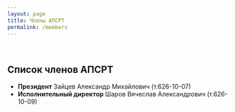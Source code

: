 ```yaml
---
layout: page
title: Члены АПСРТ
permalink: /members
---
```


&nbsp;

## Список членов АПСРТ

* **Президент** Зайцев Александр Михайлович (т.626-10-07)
* **Исполнительный директор** Шаров Вячеслав Александрович (т.626-10-09)